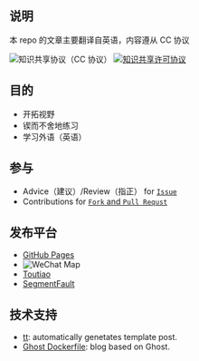 ## 说明
本 repo 的文章主要翻译自英语，内容遵从 CC 协议

![知识共享协议（CC 协议）](https://img.shields.io/badge/License-Creative%20Commons-brightgreen.svg)
<a rel="license" href="http://creativecommons.org/licenses/by-nc-sa/4.0/"><img alt="知识共享许可协议" style="border-width:0" src="https://i.creativecommons.org/l/by-nc-sa/4.0/88x31.png" /></a>

## 目的
- 开拓视野
- 锲而不舍地练习
- 学习外语（英语）

## 参与
- Advice（建议）/Review（指正） for [`Issue`](https://github.com/alwqx/translate/issues/new)
- Contributions for [`Fork` and `Pull Requst`](https://github.com/alwqx/translate/fork)

## 发布平台
- [GitHub Pages](https://alwqx.github.io/translate/#/)
- ![WeChat Map](https://raw.githubusercontent.com/alwqx/osshub/master/oss/wechat/wechat_sysml.jpg)
- [Toutiao](https://www.toutiao.com/c/user/109259952103/#mid=1620744253628420)
- [SegmentFault](https://segmentfault.com/blog/quantalk)

## 技术支持
- [tt](https://github.com/alwqx/tt): automatically genetates template post.
- [Ghost Dockerfile](https://github.com/alwqx/ghost-blog): blog based on Ghost.